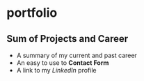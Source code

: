 # portfolio

## Sum of Projects and Career
* A summary of my current and past career 
* An easy to use to **Contact Form**
* A link to my *LinkedIn* profile 





